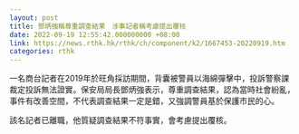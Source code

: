 ```yaml
---
layout: post
title: 鄧炳強稱尊重調查結果　涉事記者稱考慮提出覆核
date: 2022-09-19 12:55:42.000000000 +08:00
link: https://news.rthk.hk/rthk/ch/component/k2/1667453-20220919.htm
categories: rthk
---
```


一名商台記者在2019年於旺角採訪期間，背囊被警員以海綿彈擊中，投訴警察課裁定投訴無法證實。保安局局長鄧炳強表示，尊重調查結果，認為當時社會紛亂，事件有改善空間，不代表調查結果一定是錯，又強調警員基於保護市民的心。

該名記者已離職，他質疑調查結果不符事實，會考慮提出覆核。
